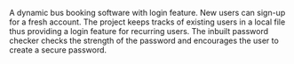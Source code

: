 A dynamic bus booking software with login feature. New users can sign-up for a fresh account. The project keeps tracks of existing users in a local file thus providing a login feature for recurring users. The inbuilt password checker checks the strength of the password and encourages the user to create a secure password. 
